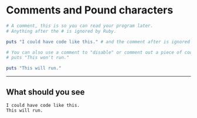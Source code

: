 # Comments and Pound characters

```ruby
# A comment, this is so you can read your program later.
# Anything after the # is ignored by Ruby.

puts "I could have code like this." # and the comment after is ignored

# You can also use a comment to "disable" or comment out a piece of code:
# puts "This won't run."

puts "This will run."
```

---

## **What should you see**

```shell
I could have code like this.
This will run.
```
